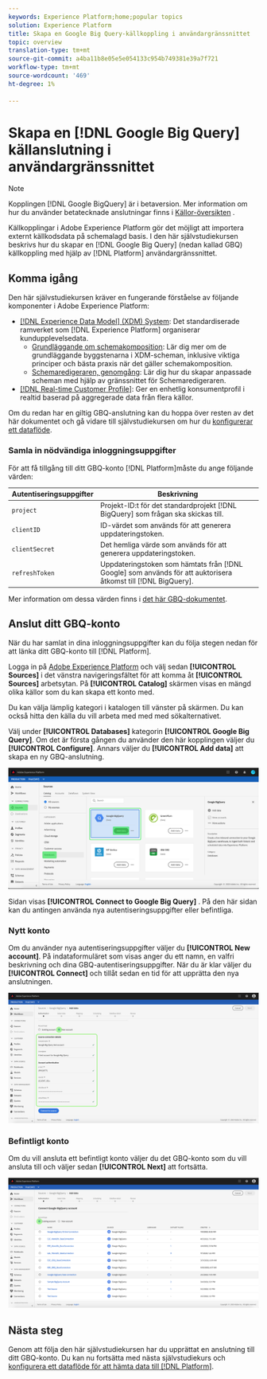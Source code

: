 ```yaml
---
keywords: Experience Platform;home;popular topics
solution: Experience Platform
title: Skapa en Google Big Query-källkoppling i användargränssnittet
topic: overview
translation-type: tm+mt
source-git-commit: a4ba11b8e05e5e054133c954b749381e39a7f721
workflow-type: tm+mt
source-wordcount: '469'
ht-degree: 1%

---
```



# Skapa en [!DNL Google Big Query] källanslutning i användargränssnittet

>[!NOTE]
> Kopplingen [!DNL Google BigQuery] är i betaversion. Mer information om hur du använder betatecknade anslutningar finns i [Källor-översikten](../../../../home.md#terms-and-conditions) .

Källkopplingar i Adobe Experience Platform gör det möjligt att importera externt källkodsdata på schemalagd basis. I den här självstudiekursen beskrivs hur du skapar en [!DNL Google Big Query] (nedan kallad GBQ) källkoppling med hjälp av [!DNL Platform] användargränssnittet.

## Komma igång

Den här självstudiekursen kräver en fungerande förståelse av följande komponenter i Adobe Experience Platform:

* [[!DNL Experience Data Model] (XDM) System](../../../../../xdm/home.md): Det standardiserade ramverket som [!DNL Experience Platform] organiserar kundupplevelsedata.
   * [Grundläggande om schemakomposition](../../../../../xdm/schema/composition.md): Lär dig mer om de grundläggande byggstenarna i XDM-scheman, inklusive viktiga principer och bästa praxis när det gäller schemakomposition.
   * [Schemaredigeraren, genomgång](../../../../../xdm/tutorials/create-schema-ui.md): Lär dig hur du skapar anpassade scheman med hjälp av gränssnittet för Schemaredigeraren.
* [[!DNL Real-time Customer Profile]](../../../../../profile/home.md): Ger en enhetlig konsumentprofil i realtid baserad på aggregerade data från flera källor.

Om du redan har en giltig GBQ-anslutning kan du hoppa över resten av det här dokumentet och gå vidare till självstudiekursen om hur du [konfigurerar ett dataflöde](../../dataflow/databases.md).

### Samla in nödvändiga inloggningsuppgifter

För att få tillgång till ditt GBQ-konto [!DNL Platform]måste du ange följande värden:

| Autentiseringsuppgifter | Beskrivning |
| ---------- | ----------- |
| `project` | Projekt-ID:t för det standardprojekt [!DNL BigQuery] som frågan ska skickas till. |
| `clientID` | ID-värdet som används för att generera uppdateringstoken. |
| `clientSecret` | Det hemliga värde som används för att generera uppdateringstoken. |
| `refreshToken` | Uppdateringstoken som hämtats från [!DNL Google] som används för att auktorisera åtkomst till [!DNL BigQuery]. |

Mer information om dessa värden finns i [det här GBQ-dokumentet](https://cloud.google.com/storage/docs/json_api/v1/how-tos/authorizing).

## Anslut ditt GBQ-konto

När du har samlat in dina inloggningsuppgifter kan du följa stegen nedan för att länka ditt GBQ-konto till [!DNL Platform].

Logga in på [Adobe Experience Platform](https://platform.adobe.com) och välj sedan **[!UICONTROL Sources]** i det vänstra navigeringsfältet för att komma åt **[!UICONTROL Sources]** arbetsytan. På **[!UICONTROL Catalog]** skärmen visas en mängd olika källor som du kan skapa ett konto med.

Du kan välja lämplig kategori i katalogen till vänster på skärmen. Du kan också hitta den källa du vill arbeta med med med sökalternativet.

Välj under **[!UICONTROL Databases]** kategorin **[!UICONTROL Google Big Query]**. Om det är första gången du använder den här kopplingen väljer du **[!UICONTROL Configure]**. Annars väljer du **[!UICONTROL Add data]** att skapa en ny GBQ-anslutning.

![](../../../../images/tutorials/create/google-big-query/catalog.png)

Sidan visas **[!UICONTROL Connect to Google Big Query]** . På den här sidan kan du antingen använda nya autentiseringsuppgifter eller befintliga.

### Nytt konto

Om du använder nya autentiseringsuppgifter väljer du **[!UICONTROL New account]**. På indataformuläret som visas anger du ett namn, en valfri beskrivning och dina GBQ-autentiseringsuppgifter. När du är klar väljer du **[!UICONTROL Connect]** och tillåt sedan en tid för att upprätta den nya anslutningen.

![](../../../../images/tutorials/create/google-big-query/new.png)

### Befintligt konto

Om du vill ansluta ett befintligt konto väljer du det GBQ-konto som du vill ansluta till och väljer sedan **[!UICONTROL Next]** att fortsätta.

![](../../../../images/tutorials/create/google-big-query/existing.png)

## Nästa steg

Genom att följa den här självstudiekursen har du upprättat en anslutning till ditt GBQ-konto. Du kan nu fortsätta med nästa självstudiekurs och [konfigurera ett dataflöde för att hämta data till [!DNL Platform]](../../dataflow/databases.md).